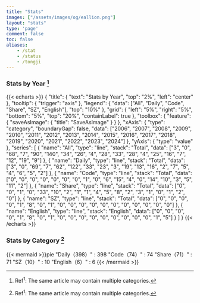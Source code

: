 ```yaml
---
title: "Stats"
images: ["/assets/images/og/eallion.png"]
layout: "stats"
type: 'page'
comment: false
toc: false
aliases:
    - /stat
    - /status
    - /tongji
---
```


### Stats by Year [^1]

{{< echarts >}}
{
  "title": {
    "text": "Stats by Year",
    "top": "2%",
    "left": "center"
  },
  "tooltip": {
    "trigger": "axis"
  },
  "legend": {
    "data": ["All", "Daily", "Code", "Share", "SZ", "English"],
    "top": "10%"
  },
  "grid": {
    "left": "5%",
    "right": "5%",
    "bottom": "5%",
    "top": "20%",
    "containLabel": true
  },
  "toolbox": {
    "feature": {
      "saveAsImage": {
        "title": "SaveAsImage"
      }
    }
  },
  "xAxis": {
    "type": "category",
    "boundaryGap": false,
    "data": ["2006", "2007", "2008", "2009", "2010", "2011", "2012", "2013", "2014", "2015", "2016", "2017", "2018", "2019", "2020", "2021", "2022", "2023", "2024"]
  },
  "yAxis": {
    "type": "value"
  },
  "series": [
    {
      "name": "All",
      "type": "line",
      "stack": "Total",
      "data": ["3", "0", "68", "7", "90", "140", "34", "26", "4", "28", "33", "28", "4", "25", "16", "7", "12", "19", "9"]
    },
    {
      "name": "Daily",
      "type": "line",
      "stack": "Total",
      "data": ["3", "0", "69", "7", "62", "122", "33", "23", "3", "19", "13", "16", "2", "7", "5", "4", "6", "5", "2"]
    },
    {
      "name": "Code",
      "type": "line",
      "stack": "Total",
      "data": ["0", "0", "0", "0", "0", "0", "0", "1", "0", "6", "15", "4", "0", "14", "10", "3", "5", "11", "2"]
    },
    {
      "name": "Share",
      "type": "line",
      "stack": "Total",
      "data": ["0", "0", "1", "0", "33", "10", "2", "1", "1", "4", "5", "8", "2", "3", "1", "0", "1", "2", "0"]
    },
    {
      "name": "SZ",
      "type": "line",
      "stack": "Total",
      "data": ["0", "0", "0", "0", "1", "8", "0", "1", "0", "0", "0", "0", "0", "0", "0", "0", "0", "0", "0"]
    },
    {
      "name": "English",
      "type": "line",
      "stack": "English",
      "data": ["0", "0", "0", "0", "1", "8", "0", "1", "0", "0", "0", "0", "0", "0", "0", "0", "0", "1", "5"]
    }
  ]
}
{{< /echarts >}}

### Stats by Category [^1]

{{< mermaid >}}pie
    "Daily（398）" : 398
    "Code（74）" : 74
    "Share（71）" : 71
    "SZ（10）" : 10
    "English（6）" : 6
{{< /mermaid >}}

[^1]: Ref<sup>1</sup>: The same article may contain multiple categories.

